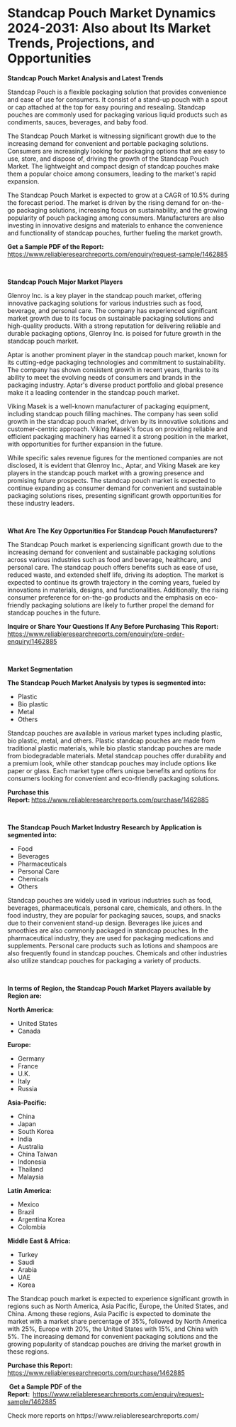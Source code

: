 <p><h1>Standcap Pouch Market Dynamics 2024-2031: Also about Its Market Trends, Projections, and Opportunities</h1></p><p><strong>Standcap Pouch Market Analysis and Latest Trends</strong></p>
<p><p>Standcap Pouch is a flexible packaging solution that provides convenience and ease of use for consumers. It consist of a stand-up pouch with a spout or cap attached at the top for easy pouring and resealing. Standcap pouches are commonly used for packaging various liquid products such as condiments, sauces, beverages, and baby food.</p><p>The Standcap Pouch Market is witnessing significant growth due to the increasing demand for convenient and portable packaging solutions. Consumers are increasingly looking for packaging options that are easy to use, store, and dispose of, driving the growth of the Standcap Pouch Market. The lightweight and compact design of standcap pouches make them a popular choice among consumers, leading to the market's rapid expansion.</p><p>The Standcap Pouch Market is expected to grow at a CAGR of 10.5% during the forecast period. The market is driven by the rising demand for on-the-go packaging solutions, increasing focus on sustainability, and the growing popularity of pouch packaging among consumers. Manufacturers are also investing in innovative designs and materials to enhance the convenience and functionality of standcap pouches, further fueling the market growth.</p></p>
<p><strong>Get a Sample PDF of the Report:&nbsp;</strong> <a href="https://www.reliableresearchreports.com/enquiry/request-sample/1462885">https://www.reliableresearchreports.com/enquiry/request-sample/1462885</a></p>
<p>&nbsp;</p>
<p><strong>Standcap Pouch Major Market Players</strong></p>
<p><p>Glenroy Inc. is a key player in the standcap pouch market, offering innovative packaging solutions for various industries such as food, beverage, and personal care. The company has experienced significant market growth due to its focus on sustainable packaging solutions and high-quality products. With a strong reputation for delivering reliable and durable packaging options, Glenroy Inc. is poised for future growth in the standcap pouch market.</p><p>Aptar is another prominent player in the standcap pouch market, known for its cutting-edge packaging technologies and commitment to sustainability. The company has shown consistent growth in recent years, thanks to its ability to meet the evolving needs of consumers and brands in the packaging industry. Aptar's diverse product portfolio and global presence make it a leading contender in the standcap pouch market.</p><p>Viking Masek is a well-known manufacturer of packaging equipment, including standcap pouch filling machines. The company has seen solid growth in the standcap pouch market, driven by its innovative solutions and customer-centric approach. Viking Masek's focus on providing reliable and efficient packaging machinery has earned it a strong position in the market, with opportunities for further expansion in the future.</p><p>While specific sales revenue figures for the mentioned companies are not disclosed, it is evident that Glenroy Inc., Aptar, and Viking Masek are key players in the standcap pouch market with a growing presence and promising future prospects. The standcap pouch market is expected to continue expanding as consumer demand for convenient and sustainable packaging solutions rises, presenting significant growth opportunities for these industry leaders.</p></p>
<p>&nbsp;</p>
<p><strong>What Are The Key Opportunities For Standcap Pouch Manufacturers?</strong></p>
<p><p>The Standcap Pouch market is experiencing significant growth due to the increasing demand for convenient and sustainable packaging solutions across various industries such as food and beverage, healthcare, and personal care. The standcap pouch offers benefits such as ease of use, reduced waste, and extended shelf life, driving its adoption. The market is expected to continue its growth trajectory in the coming years, fueled by innovations in materials, designs, and functionalities. Additionally, the rising consumer preference for on-the-go products and the emphasis on eco-friendly packaging solutions are likely to further propel the demand for standcap pouches in the future.</p></p>
<p><strong>Inquire or Share Your Questions If Any Before Purchasing This Report:</strong> <a href="https://www.reliableresearchreports.com/enquiry/pre-order-enquiry/1462885">https://www.reliableresearchreports.com/enquiry/pre-order-enquiry/1462885</a></p>
<p>&nbsp;</p>
<p><strong>Market Segmentation</strong></p>
<p><strong>The Standcap Pouch Market Analysis by types is segmented into:</strong></p>
<p><ul><li>Plastic</li><li>Bio plastic</li><li>Metal</li><li>Others</li></ul></p>
<p><p>Standcap pouches are available in various market types including plastic, bio plastic, metal, and others. Plastic standcap pouches are made from traditional plastic materials, while bio plastic standcap pouches are made from biodegradable materials. Metal standcap pouches offer durability and a premium look, while other standcap pouches may include options like paper or glass. Each market type offers unique benefits and options for consumers looking for convenient and eco-friendly packaging solutions.</p></p>
<p><strong>Purchase this Report:&nbsp;</strong><a href="https://www.reliableresearchreports.com/purchase/1462885">https://www.reliableresearchreports.com/purchase/1462885</a></p>
<p>&nbsp;</p>
<p><strong>The Standcap Pouch Market Industry Research by Application is segmented into:</strong></p>
<p><ul><li>Food</li><li>Beverages</li><li>Pharmaceuticals</li><li>Personal Care</li><li>Chemicals</li><li>Others</li></ul></p>
<p><p>Standcap pouches are widely used in various industries such as food, beverages, pharmaceuticals, personal care, chemicals, and others. In the food industry, they are popular for packaging sauces, soups, and snacks due to their convenient stand-up design. Beverages like juices and smoothies are also commonly packaged in standcap pouches. In the pharmaceutical industry, they are used for packaging medications and supplements. Personal care products such as lotions and shampoos are also frequently found in standcap pouches. Chemicals and other industries also utilize standcap pouches for packaging a variety of products.</p></p>
<p>&nbsp;</p>
<p><strong>In terms of Region, the Standcap Pouch Market Players available by Region are:</strong></p>
<p>
    <p> <strong> North America: </strong>
        <ul>
            <li>United States</li>
            <li>Canada</li>
        </ul>
        </p> 
    <p> <strong> Europe: </strong>
        <ul>
            <li>Germany</li>
            <li>France</li>
            <li>U.K.</li>
            <li>Italy</li>
            <li>Russia</li>
        </ul>
        </p> 
    <p> <strong> Asia-Pacific: </strong>
        <ul>
            <li>China</li>
            <li>Japan</li>
            <li>South Korea</li>
            <li>India</li>
            <li>Australia</li>
            <li>China Taiwan</li>
            <li>Indonesia</li>
            <li>Thailand</li>
            <li>Malaysia</li>
        </ul>
        </p> 
    <p> <strong> Latin America: </strong>
        <ul>
            <li>Mexico</li>
            <li>Brazil</li>
            <li>Argentina Korea</li>
            <li>Colombia</li>
        </ul>
        </p> 
    <p> <strong> Middle East & Africa: </strong>
        <ul>
            <li>Turkey</li>
            <li>Saudi</li>
            <li>Arabia</li>
            <li>UAE</li>
            <li>Korea</li>
        </ul>
    </p>
    </p>
<p><p>The Standcap pouch market is expected to experience significant growth in regions such as North America, Asia Pacific, Europe, the United States, and China. Among these regions, Asia Pacific is expected to dominate the market with a market share percentage of 35%, followed by North America with 25%, Europe with 20%, the United States with 15%, and China with 5%. The increasing demand for convenient packaging solutions and the growing popularity of standcap pouches are driving the market growth in these regions.</p></p>
<p><strong>Purchase this Report: </strong><a href="https://www.reliableresearchreports.com/purchase/1462885">https://www.reliableresearchreports.com/purchase/1462885</a></p>
<p>&nbsp;<strong>Get a Sample PDF of the Report:&nbsp;&nbsp;</strong><a href="https://www.reliableresearchreports.com/enquiry/request-sample/1462885">https://www.reliableresearchreports.com/enquiry/request-sample/1462885</a></p>
<p><strong></strong></p>
<p>Check more reports on https://www.reliableresearchreports.com/</p>